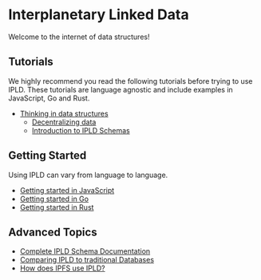 # Interplanetary Linked Data

Welcome to the internet of data structures!

## Tutorials

We highly recommend you read the following tutorials
before trying to use IPLD. These tutorials are language
agnostic and include examples in JavaScript, Go and Rust.

* [Thinking in data structures](./tutorials/thinking)
  * [Decentralizing data]()
  * [Introduction to IPLD Schemas]()

## Getting Started

Using IPLD can vary from language to language.

* [Getting started in JavaScript]()
* [Getting started in Go]()
* [Getting started in Rust]()

## Advanced Topics

* [Complete IPLD Schema Documentation]()
* [Comparing IPLD to traditional Databases]()
* [How does IPFS use IPLD?]()
